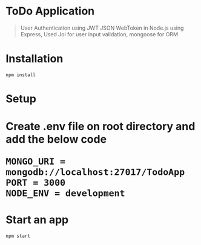 <h1>ToDo Application</h1>

<blockquote>
<p>User Authentication using JWT JSON WebToken in Node.js using Express, Used Joi for user input validation, mongoose for ORM</p>
</blockquote>
<h1>Installation</h1>
<code>npm install</code>
<h1>Setup<h1>

<p>Create .env file on root directory and add the below code</p>

<code>MONGO_URI = mongodb://localhost:27017/TodoApp
PORT = 3000
NODE_ENV = development</code>
<h1>Start an app</h2>
<code>npm start</code>